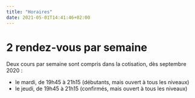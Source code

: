 ```yaml
---
title: "Horaires"
date: 2021-05-01T14:41:46+02:00
---
```


# 2 rendez-vous par semaine

Deux cours par semaine sont compris dans la cotisation, dès septembre 2020 :

- le mardi, de 19h45 à 21h15 (débutants, mais ouvert à tous les niveaux)
- le jeudi, de 19h45 à 21h15 (confirmés, mais ouvert à tous les niveaux)
